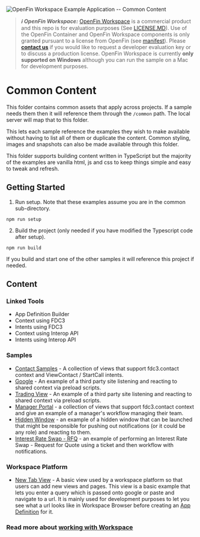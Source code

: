 ![OpenFin Workspace Example Application -- Common Content](../../assets/OpenFin-Workspace-Starter.png)

> **_:information_source: OpenFin Workspace:_** [OpenFin Workspace](https://www.openfin.co/workspace/) is a commercial product and this repo is for evaluation purposes (See [LICENSE.MD](LICENSE.MD)). Use of the OpenFin Container and OpenFin Workspace components is only granted pursuant to a license from OpenFin (see [manifest](public/manifest.fin.json)). Please [**contact us**](https://www.openfin.co/workspace/poc/) if you would like to request a developer evaluation key or to discuss a production license.
> OpenFin Workspace is currently **only supported on Windows** although you can run the sample on a Mac for development purposes.

# Common Content

This folder contains common assets that apply across projects. If a sample needs them then it will reference them through the `/common` path. The local server will map that to this folder.

This lets each sample reference the examples they wish to make available without having to list all of them or duplicate the content. Common styling, images and snapshots can also be made available through this folder.

This folder supports building content written in TypeScript but the majority of the examples are vanilla html, js and css to keep things simple and easy to tweak and refresh.

## Getting Started

1. Run setup. Note that these examples assume you are in the common sub-directory.

```shell
npm run setup
```

2. Build the project (only needed if you have modified the Typescript code after setup).

```shell
npm run build
```

If you build and start one of the other samples it will reference this project if needed.

## Content

### Linked Tools

- App Definition Builder
- Context using FDC3
- Intents using FDC3
- Context using Interop API
- Intents using Interop API

### Samples

- [Contact Samples](public/views/contact/) - A collection of views that support fdc3.contact context and ViewContact / StartCall intents.
- [Google](public/views/google/) - An example of a third party site listening and reacting to shared context via preload scripts.
- [Trading View](public/views/tradingview/) - An example of a third party site listening and reacting to shared context via preload scripts.
- [Manager Portal](public/views/manager-portal/) - a collection of views that support fdc3.contact context and give an example of a manager's workflow managing their team.
- [Hidden Window](public/windows/hidden-window/) - an example of a hidden window that can be launched that might be responsible for pushing out notifications (or it could be any role) and reacting to them.
- [Interest Rate Swap - RFQ](public/windows/irs-rfq/) - an example of performing an Interest Rate Swap - Request for Quote using a ticket and then workflow with notifications.

### Workspace Platform

- [New Tab View](public/views/platform/new-tab/) - A basic view used by a workspace platform so that users can add new views and pages. This view is a basic example that lets you enter a query which is passed onto google or paste and navigate to a url. It is mainly used for development purposes to let you see what a url looks like in Workspace Browser before creating an [App Definition](public/views/app/app-definition-builder/) for it.

### Read more about [working with Workspace](https://developers.openfin.co/of-docs/docs/overview-of-workspace)
